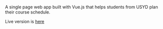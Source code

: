 A single page web app built with Vue.js that helps students from USYD plan their course schedule.

Live version is <a href="https://radiant-shore-24696.herokuapp.com/">here</a>
